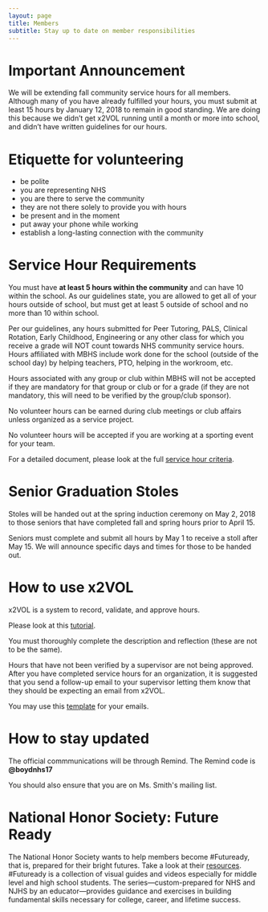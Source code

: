 ```yaml
---
layout: page 
title: Members 
subtitle: Stay up to date on member responsibilities
---
```


# Important Announcement

We will be extending fall community service hours for all members.  Although many of you have already fulfilled your hours, you must submit at least 15 hours by January 12, 2018 to remain in good standing.  We are doing this because we didn’t get x2VOL running until a month or more into school, and didn’t have written guidelines for our hours.

# Etiquette for volunteering

* be polite
* you are representing NHS
* you are there to serve the community
* they are not there solely to provide you with hours
* be present and in the moment
* put away your phone while working
* establish a long-lasting connection with the community

# Service Hour Requirements

You must have **at least 5 hours within the community** and can have 10 within the school. As our guidelines state, you are allowed to get all of your hours outside of school, but must get at least 5 outside of school and no more than 10 within school.

Per our guidelines, any hours submitted for Peer Tutoring, PALS, Clinical Rotation, Early Childhood, Engineering or any other class for which you receive a grade will NOT count towards NHS community service hours. Hours affiliated with MBHS include work done for the school (outside of the school day) by helping teachers, PTO, helping  in  the  workroom, etc.

Hours associated with any group or club within MBHS will not be accepted if they are mandatory for that group or club or for a grade (if they are not mandatory, this will need to be verified by the group/club sponsor).

No volunteer hours can be earned during club meetings or club affairs unless organized as a service project.

No volunteer hours will be accepted if you are working at a sporting event for your team.

For a detailed document, please look at the full [service hour criteria](https://docs.google.com/document/d/1WDhxRppl2GDg4XbHVJ07fj2Dk0hd-KiwGTzXXzFXaoY/edit?usp=sharing).

# Senior Graduation Stoles

Stoles will be handed out at the spring induction ceremony on May 2, 2018 to those seniors that have completed fall and spring hours prior to April 15.

Seniors must complete and submit all hours by May 1 to receive a stoll after May 15. We will announce specific days and times for those to be handed out.

# How to use x2VOL

x2VOL is a system to record, validate, and approve hours.

Please look at this [tutorial](https://drive.google.com/file/d/0B1KI7ecSQWUUa3BGTEp4WDJYZVU/view?usp=sharing).

You must thoroughly complete the description and reflection (these are not to be the same).

Hours that have not been verified by a supervisor are not being approved. After you have completed service hours for an organization, it is suggested that you send a follow-up email to your supervisor letting them know that they should be expecting an email from x2VOL.

You may use this [template](https://docs.google.com/document/d/1qjg-x6NxfpN9oAytj-7ZWk055LWlrWl3jflwxbBarw0/copy) for your emails.

# How to stay updated

The official commmunications will be through Remind. The Remind code is **@boydnhs17**

You should also ensure that you are on Ms. Smith's mailing list.

# National Honor Society: Future Ready

The National Honor Society wants to help members become #Futuready, that is, prepared for their bright futures. Take a look at their [resources](https://www.nhs.us/futuready). #Futuready is a collection of visual guides and videos especially for middle level and high school students. The series—custom-prepared for NHS and NJHS by an educator—provides guidance and exercises in building fundamental skills necessary for college, career, and lifetime success.
